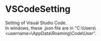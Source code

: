 # VSCodeSetting
Setting of Visual Studio Code.  
In windows, these .json file are in "C:\Users\\<username\>\AppData\Roaming\Code\User".
